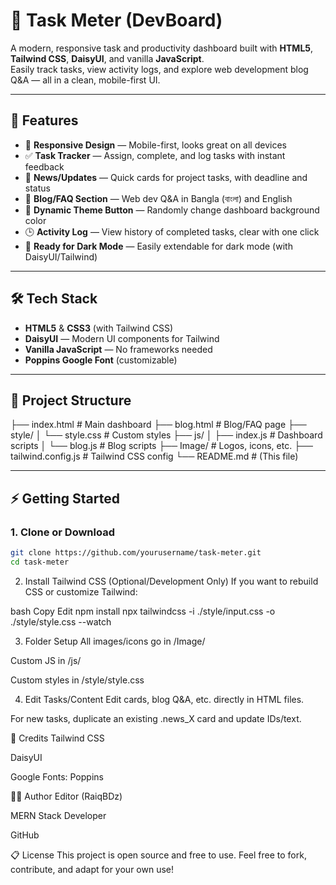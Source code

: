 # 📝 Task Meter (DevBoard)

A modern, responsive task and productivity dashboard built with **HTML5**, **Tailwind CSS**, **DaisyUI**, and vanilla **JavaScript**.  
Easily track tasks, view activity logs, and explore web development blog Q&A — all in a clean, mobile-first UI.

---

## 🚀 Features

- 📱 **Responsive Design** — Mobile-first, looks great on all devices
- ✅ **Task Tracker** — Assign, complete, and log tasks with instant feedback
- 📰 **News/Updates** — Quick cards for project tasks, with deadline and status
- 📝 **Blog/FAQ Section** — Web dev Q&A in Bangla (বাংলা) and English
- 🎨 **Dynamic Theme Button** — Randomly change dashboard background color
- 🕒 **Activity Log** — View history of completed tasks, clear with one click
- 🌙 **Ready for Dark Mode** — Easily extendable for dark mode (with DaisyUI/Tailwind)

---

## 🛠️ Tech Stack

- **HTML5** & **CSS3** (with Tailwind CSS)
- **DaisyUI** — Modern UI components for Tailwind
- **Vanilla JavaScript** — No frameworks needed
- **Poppins Google Font** (customizable)

---

## 📁 Project Structure

├── index.html # Main dashboard
├── blog.html # Blog/FAQ page
├── style/
│ └── style.css # Custom styles
├── js/
│ ├── index.js # Dashboard scripts
│ └── blog.js # Blog scripts
├── Image/ # Logos, icons, etc.
├── tailwind.config.js # Tailwind CSS config
└── README.md # (This file)

---

## ⚡ Getting Started

### 1. **Clone or Download**

```bash
git clone https://github.com/yourusername/task-meter.git
cd task-meter
```

2. Install Tailwind CSS (Optional/Development Only)
   If you want to rebuild CSS or customize Tailwind:

bash
Copy
Edit
npm install
npx tailwindcss -i ./style/input.css -o ./style/style.css --watch

3. Folder Setup
   All images/icons go in /Image/

Custom JS in /js/

Custom styles in /style/style.css

4. Edit Tasks/Content
   Edit cards, blog Q&A, etc. directly in HTML files.

For new tasks, duplicate an existing .news_X card and update IDs/text.

🤝 Credits
Tailwind CSS

DaisyUI

Google Fonts: Poppins

🧑‍💻 Author
Editor (RaiqBDz)

MERN Stack Developer

GitHub

📋 License
This project is open source and free to use.
Feel free to fork, contribute, and adapt for your own use!
